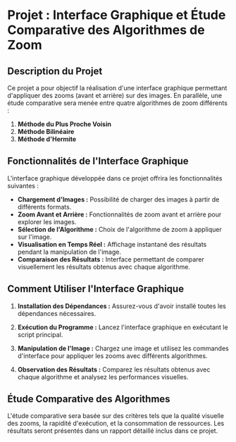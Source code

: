 # Projet : Interface Graphique et Étude Comparative des Algorithmes de Zoom

## Description du Projet

Ce projet a pour objectif la réalisation d'une interface graphique permettant d'appliquer des zooms (avant et arrière) sur des images. En parallèle, une étude comparative sera menée entre quatre algorithmes de zoom différents :

1. **Méthode du Plus Proche Voisin**
2. **Méthode Bilinéaire**
3. **Méthode d'Hermite**

## Fonctionnalités de l'Interface Graphique

L'interface graphique développée dans ce projet offrira les fonctionnalités suivantes :

- **Chargement d'Images :** Possibilité de charger des images à partir de différents formats.
- **Zoom Avant et Arrière :** Fonctionnalités de zoom avant et arrière pour explorer les images.
- **Sélection de l'Algorithme :** Choix de l'algorithme de zoom à appliquer sur l'image.
- **Visualisation en Temps Réel :** Affichage instantané des résultats pendant la manipulation de l'image.
- **Comparaison des Résultats :** Interface permettant de comparer visuellement les résultats obtenus avec chaque algorithme.

## Comment Utiliser l'Interface Graphique

1. **Installation des Dépendances :** Assurez-vous d'avoir installé toutes les dépendances nécessaires.

2. **Exécution du Programme :** Lancez l'interface graphique en exécutant le script principal.

3. **Manipulation de l'Image :** Chargez une image et utilisez les commandes d'interface pour appliquer les zooms avec différents algorithmes.

4. **Observation des Résultats :** Comparez les résultats obtenus avec chaque algorithme et analysez les performances visuelles.

## Étude Comparative des Algorithmes

L'étude comparative sera basée sur des critères tels que la qualité visuelle des zooms, la rapidité d'exécution, et la consommation de ressources. Les résultats seront présentés dans un rapport détaillé inclus dans ce projet.

